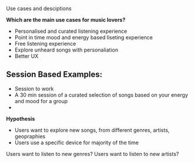Use cases and desciptions

**Which are the main use cases for music lovers?**

- Personalised and curated listening experience
- Point in time mood and energy based liseting experience
- Free listening experience
- Explore unheard songs with personaliation
- Better UX


Session Based Examples:
- 
- Session to work
- A 30 min session of a curated selection of songs based on your energy and mood for a group
- 


**Hypothesis**
- Users want to explore new songs, from different genres, artists, geopraphies
- Users use a specific device for majority of the time

Users want to listen to new genres?
Users want to listen to new artists?


	